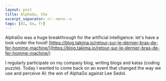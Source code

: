 ```yaml
---
layout: post
title: AlphaGo, the 
excerpt_separator: <!--more-->
tags: [AI, Go, fr]
---
```


AlphaGo was a huge breakthrough for the artificial intelligence: let's have a look under the hood! [https://blog.takima.io/retour-sur-le-dernier-bras-de-fer-homme-machine/](https://blog.takima.io/retour-sur-le-dernier-bras-de-fer-homme-machine/)
<!--more-->
I regularly participate on my company blog, writing blogs and katas (coding puzzle).
Today I wanted to come back on an event that changed the way we use and perceive AI: the win of AlphaGo against Lee Sedol.